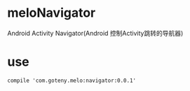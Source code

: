 # meloNavigator
Android Activity Navigator(Android 控制Activity跳转的导航器)

# use
    compile 'com.goteny.melo:navigator:0.0.1'